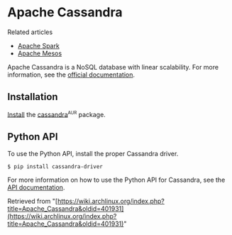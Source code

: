 # Apache Cassandra

Related articles

*   [Apache Spark](/index.php/Apache_Spark "Apache Spark")
*   [Apache Mesos](/index.php/Apache_Mesos "Apache Mesos")

Apache Cassandra is a NoSQL database with linear scalability. For more information, see the [official documentation](http://docs.datastax.com/en/cassandra/2.0/cassandra/gettingStartedCassandraIntro.html).

## Installation

[Install](/index.php/Install "Install") the [cassandra](https://aur.archlinux.org/packages/cassandra/)<sup><small>AUR</small></sup> package.

## Python API

To use the Python API, install the proper Cassandra driver.

```
$ pip install cassandra-driver

```

For more information on how to use the Python API for Cassandra, see the [API documentation](https://datastax.github.io/python-driver/api/index.html).

Retrieved from "[https://wiki.archlinux.org/index.php?title=Apache_Cassandra&oldid=401931](https://wiki.archlinux.org/index.php?title=Apache_Cassandra&oldid=401931)"